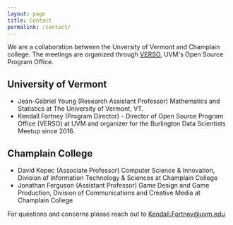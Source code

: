 ```yaml
---
layout: page
title: Contact
permalink: /contact/
---
```

We are a collaboration between the Unversity of Vermont and Champlain college. The meetings are organized through [VERSO](https://verso.w3.uvm.edu), UVM's Open Source Program Office.

## University of Vermont

* Jean-Gabriel Young (Research Assistant Professor) Mathematics and Statistics at The University of Vermont, VT.
* Kendall Fortney (Program Director) - Director of Open Source Program Office (VERSO) at UVM and organizer for the Burlington Data Scientists Meetup since 2016.

## Champlain College

* David Kopec (Associate Professor) Computer Science & Innovation, Division of Information Technology & Sciences at Champlain College
* Jonathan Ferguson (Assistant Professor) Game Design and Game Production, Division of Communications and Creative Media at Champlain College

For questions and concerns please reach out to Kendall.Fortney@uvm.edu
